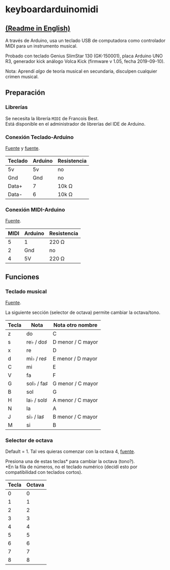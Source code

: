 # keyboardarduinomidi

## [(Readme in English)](https://github.com/otrapersona/keyboardarduinomidi/blob/main/README.md)

A través de Arduino, usa un teclado USB de computadora como controlador MIDI para un instrumento musical.

Probado con teclado Genius SlimStar 130 (GK-150001), placa Arduino UNO R3, generador kick análogo Volca Kick (firmware v 1.05, fecha 2019-09-10).

Nota: Aprendí *algo* de teoría musical en secundaria, disculpen cualquier crimen musical.

## Preparación

### Librerías

Se necesita la librería `MIDI` de Francois Best.\
Está disponible en el administrador de librerías del IDE de Arduino.

### Conexión Teclado-Arduino

[Fuente](https://create.arduino.cc/projecthub/michalin70/connect-a-usb-keyboard-with-an-arduino-50c077 "Connect a USB Keyboard with an Arduino - Arduino Project Hub") y [fuente](https://create.arduino.cc/projecthub/Ahmedebeed555/connect-arduino-uno-to-usb-keyboard-2f01f8 "Connect Arduino UNO to USB Keyboard - Arduino Project Hub").

| Teclado  | Arduino | Resistencia |
|----------|---------|-------------|
| 5v       | 5v      | no          |
| Gnd      | Gnd     | no          |
| Data+    | 7       | 10k Ω       |
| Data-    | 6       | 10k Ω       |

### Conexión MIDI-Arduino

[Fuente](https://docs.arduino.cc/built-in-examples/communication/Midi "MIDI Note Player | Arduino Documentation | Arduino Documentation").

| MIDI | Arduino | Resistencia |
|------|---------|-------------|
| 5    | 1       | 220 Ω       |
| 2    | Gnd     | no          |
| 4    | 5V      | 220 Ω       |

## Funciones

### Teclado musical

[Fuente](https://newt.phys.unsw.edu.au/jw/notes.html "Note names, MIDI numbers and frequencies").

La siguiente sección (selector de octava) permite cambiar la octava/tono.

| Tecla | Nota     | Nota otro nombre  |
|-------|------------|-------------------|
| z     | do         | C                 |
| s     | re♭ / do♯  | D menor / C mayor |
| x     | re         | D                 |
| d     | mi♭ / re♯  | E menor / D mayor |
| C     | mi         | E                 |
| V     | fa         | F                 |
| G     | sol♭ / fa♯ | G menor / C mayor |
| B     | sol        | G                 |
| H     | la♭ / sol♯ | A menor / C mayor |
| N     | la         | A                 |
| J     | si♭ / la♯  | B menor / C mayor |
| M     | si         | B                 |

### Selector de octava

Default = 1. Tal ves quieras comenzar con la octava 4, [fuente](https://en.wikipedia.org/wiki/Octave "Octave - Wikipedia").

Presiona una de estas teclas* para cambiar la octava (tono?).\
*En la fila de números, no el teclado numérico (decidí esto por compatibilidad con teclados cortos).

| Tecla | Octava |
|-------|--------|
| 0     | 0      |
| 1     | 1      |
| 2     | 2      |
| 3     | 3      |
| 4     | 4      |
| 5     | 5      |
| 6     | 6      |
| 7     | 7      |
| 8     | 8      |
